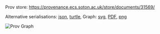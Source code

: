 
Prov store: https://provenance.ecs.soton.ac.uk/store/documents/31569/
	
Alternative serialisations: [json](https://provenance.ecs.soton.ac.uk/store/documents/31569.json), [turtle](https://provenance.ecs.soton.ac.uk/store/documents/31569.ttl), 
Graph: [svg](https://provenance.ecs.soton.ac.uk/store/documents/31569.svg), [PDF](https://provenance.ecs.soton.ac.uk/store/documents/31569.pdf), [png](https://provenance.ecs.soton.ac.uk/store/documents/31569.png)

![Prov Graph](https://provenance.ecs.soton.ac.uk/store/documents/31569.png)

		